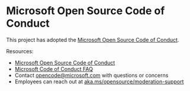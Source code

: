 # Microsoft Open Source Code of Conduct

This project has adopted the
[Microsoft Open Source Code of Conduct](https://opensource.microsoft.com/codeofconduct/).

Resources:

- [Microsoft Open Source Code of Conduct](https://opensource.microsoft.com/codeofconduct/)
- [Microsoft Code of Conduct FAQ](https://opensource.microsoft.com/codeofconduct/faq/)
- Contact [opencode@microsoft.com](mailto:opencode@microsoft.com) with questions
  or concerns
- Employees can reach out at
  [aka.ms/opensource/moderation-support](https://aka.ms/opensource/moderation-support)
